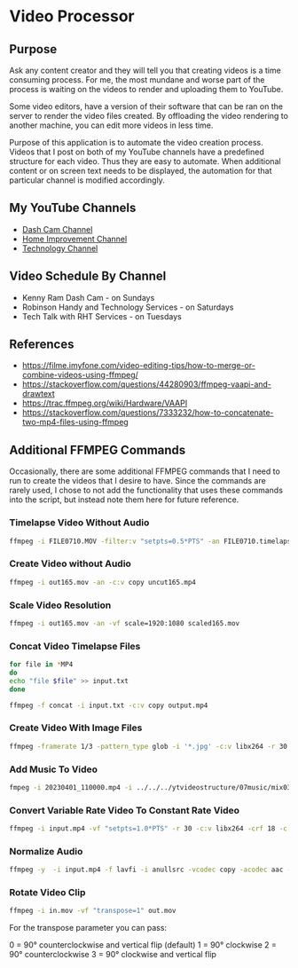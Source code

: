 # Video Processor

## Purpose

Ask any content creator and they will tell you that creating videos is a time consuming process.
For me, the most mundane and worse part of the process is waiting on the videos to render and uploading them
to YouTube.

Some video editors, have a version of their software that can be ran on the server to render the video files
created. By offloading the video rendering to another machine, you can edit more videos in less time.

Purpose of this application is to automate the video creation process. Videos that I post on both of my YouTube
channels have a predefined structure for each video. Thus they are easy to automate. When additional
content or on screen text needs to be displayed, the automation for that particular channel is modified
accordingly.

## My YouTube Channels

* [Dash Cam Channel](https://www.youtube.com/channel/UCB7rvymUaUbbig3skv2zvCQ?sub_confirmation=1)
* [Home Improvement Channel](https://www.youtube.com/channel/UC4HCouBLtXD1j1U_17aBqig?sub_confirmation=1)
* [Technology Channel](http://www.youtube.com/channel/UC4xp-TEEIAL-4XtMVvfRaQw?sub_confirmation=1)

## Video Schedule By Channel

* Kenny Ram Dash Cam - on Sundays
* Robinson Handy and Technology Services - on Saturdays
* Tech Talk with RHT Services - on Tuesdays

## References

* https://filme.imyfone.com/video-editing-tips/how-to-merge-or-combine-videos-using-ffmpeg/
* https://stackoverflow.com/questions/44280903/ffmpeg-vaapi-and-drawtext
* https://trac.ffmpeg.org/wiki/Hardware/VAAPI
* https://stackoverflow.com/questions/7333232/how-to-concatenate-two-mp4-files-using-ffmpeg

## Additional FFMPEG Commands

Occasionally, there are some additional FFMPEG commands that I need to run to create the videos
that I desire to have. Since the commands are rarely used, I chose to not add the functionality
that uses these commands into the script, but instead note them here for future reference.

### Timelapse Video Without Audio

```bash
ffmpeg -i FILE0710.MOV -filter:v "setpts=0.5*PTS" -an FILE0710.timelapse.MOV
```

### Create Video without Audio

```bash
ffmpeg -i out165.mov -an -c:v copy uncut165.mp4
```

### Scale Video Resolution

```bash
ffmpeg -i out165.mov -an -vf scale=1920:1080 scaled165.mov
```

### Concat Video Timelapse Files

```bash
for file in *MP4
do
echo "file $file" >> input.txt
done

ffmpeg -f concat -i input.txt -c:v copy output.mp4
```

### Create Video With Image Files

```bash
ffmpeg -framerate 1/3 -pattern_type glob -i '*.jpg' -c:v libx264 -r 30 -pix_fmt yuv420p output.mp4
```

### Add Music To Video

```bash
fmpeg -i 20230401_110000.mp4 -i ../../../ytvideostructure/07music/mix03.mp3 -shortest -c:v copy -c:a copy -map 0:v:0 -map 1:a:0 output.mp4
```

### Convert Variable Rate Video To Constant Rate Video

```bash
ffmpeg -i input.mp4 -vf "setpts=1.0*PTS" -r 30 -c:v libx264 -crf 18 -c:a aac -b:a 192k output.mp4
```

### Normalize Audio

```bash
ffmpeg -y  -i input.mp4 -f lavfi -i anullsrc -vcodec copy -acodec aac -shortest output.mp3
```

### Rotate Video Clip

```bash
ffmpeg -i in.mov -vf "transpose=1" out.mov
```

For the transpose parameter you can pass:

0 = 90° counterclockwise and vertical flip (default)
1 = 90° clockwise
2 = 90° counterclockwise
3 = 90° clockwise and vertical flip
